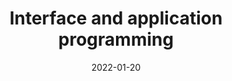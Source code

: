 ---
title: Interface and application programming
date: 2022-01-20
slug: application-programming
image: "hello.jpg"
description: Week 12
---